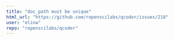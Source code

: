 ```yaml
---
title: "doc_path must be unique"
html_url: "https://github.com/ropenscilabs/qcoder/issues/218"
user: "elinw"
repo: "ropenscilabs/qcoder"
---
```


